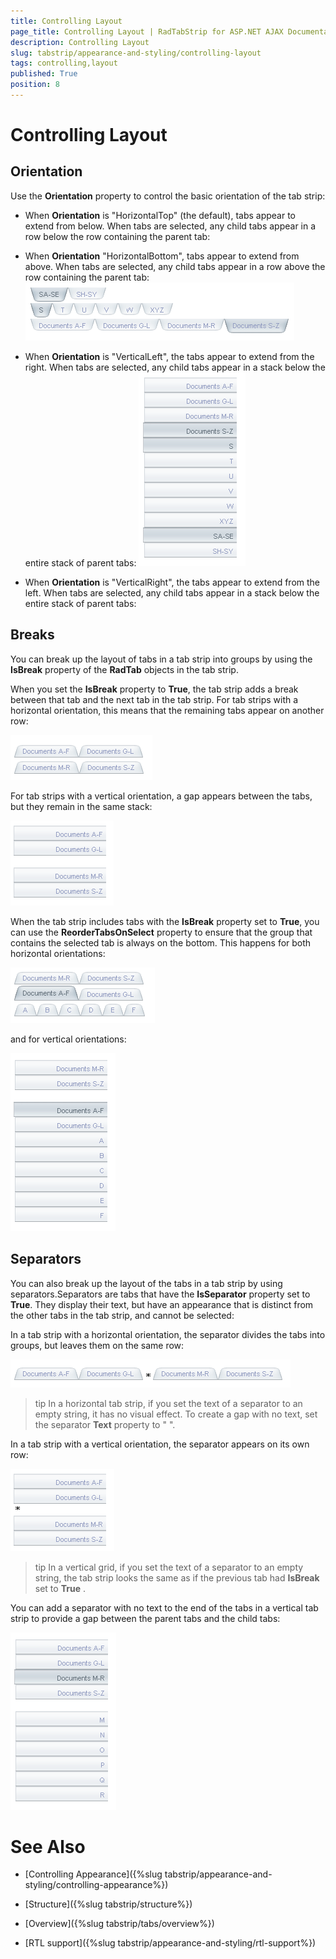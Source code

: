 ```yaml
---
title: Controlling Layout
page_title: Controlling Layout | RadTabStrip for ASP.NET AJAX Documentation
description: Controlling Layout
slug: tabstrip/appearance-and-styling/controlling-layout
tags: controlling,layout
published: True
position: 8
---
```


# Controlling Layout



## Orientation

Use the **Orientation** property to control the basic orientation of the tab strip:

* When **Orientation** is "HorizontalTop" (the default), tabs appear to extend from below. When tabs are selected, any child tabs appear in a row below the row containing the parent tab: 

* When **Orientation** "HorizontalBottom", tabs appear to extend from above. When tabs are selected, any child tabs appear in a row above the row containing the parent tab: !["Horizontal Bottom" Orientation](images/tabstrip_orientationhb.png)

* When **Orientation** is "VerticalLeft", the tabs appear to extend from the right. When tabs are selected, any child tabs appear in a stack below the entire stack of parent tabs: !["VerticalLeft" Orientation](images/tabstrip_orientationvl.png)

* When **Orientation** is "VerticalRight", the tabs appear to extend from the left. When tabs are selected, any child tabs appear in a stack below the entire stack of parent tabs: 

## Breaks

You can break up the layout of tabs in a tab strip into groups by using the **IsBreak** property of the **RadTab** objects in the tab strip.

When you set the **IsBreak** property to **True**, the tab strip adds a break between that tab and the next tab in the tab strip. For tab strips with a horizontal orientation, this means that the remaining tabs appear on another row:

![Horizontal break](images/tabstrip_breakhorizontal.png)

For tab strips with a vertical orientation, a gap appears between the tabs, but they remain in the same stack:

![Vertical break](images/tabstrip_breakvertical.png)

When the tab strip includes tabs with the **IsBreak** property set to **True**, you can use the **ReorderTabsOnSelect** property to ensure that the group that contains the selected tab is always on the bottom. This happens for both horizontal orientations:

![Reorder tabs horizontally](images/tabstrip_reordertabsonselecthorizontal.png)

and for vertical orientations:

![Reorder tabs vertically](images/tabstrip_reordertabsonselectvertical.png)

## Separators

You can also break up the layout of the tabs in a tab strip by using separators.Separators are tabs that have the **IsSeparator** property set to **True**. They display their text, but have an appearance that is distinct from the other tabs in the tab strip, and cannot be selected:

In a tab strip with a horizontal orientation, the separator divides the tabs into groups, but leaves them on the same row:

![Horizontal separator tabs](images/tabstrip_separatortabsh.png)

>tip In a horizontal tab strip, if you set the text of a separator to an empty string, it has no visual effect. To create a gap with no text, set the separator **Text** property to "&nbsp;".
>


In a tab strip with a vertical orientation, the separator appears on its own row:

![Vertical separator tabs](images/tabstrip_separatortabsv.png)

>tip In a vertical grid, if you set the text of a separator to an empty string, the tab strip looks the same as if the previous tab had **IsBreak** set to **True** .
>


You can add a separator with no text to the end of the tabs in a vertical tab strip to provide a gap between the parent tabs and the child tabs:

![Separator to the end](images/tabstrip_separatortabsvend.png)

# See Also

 * [Controlling Appearance]({%slug tabstrip/appearance-and-styling/controlling-appearance%})

 * [Structure]({%slug tabstrip/structure%})

 * [Overview]({%slug tabstrip/tabs/overview%})

 * [RTL support]({%slug tabstrip/appearance-and-styling/rtl-support%})
